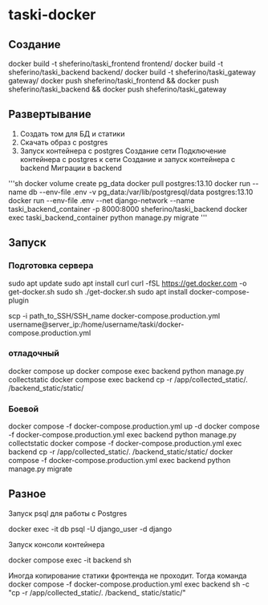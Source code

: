 # taski-docker

## Создание

docker build -t sheferino/taski_frontend frontend/
docker build -t sheferino/taski_backend backend/
docker build -t sheferino/taski_gateway gateway/ 
docker push sheferino/taski_frontend && docker push sheferino/taski_backend && docker push sheferino/taski_gateway

## Развертывание
1. Создать том для БД и статики
2. Скачать образ с postgres
3. Запуск контейнера с postgres
Создание сети
Подключение контейнера с postgres к сети
Создание и запуск контейнера с backend
Миграции в backend

'''sh
docker volume create pg_data
docker pull postgres:13.10
docker run --name db --env-file .env -v pg_data:/var/lib/postgresql/data postgres:13.10
docker run --env-file .env --net django-network --name taski_backend_container -p 8000:8000 sheferino/taski_backend
docker exec taski_backend_container python manage.py migrate
'''

## Запуск

### Подготовка сервера
sudo apt update
sudo apt install curl
curl -fSL https://get.docker.com -o get-docker.sh
sudo sh ./get-docker.sh
sudo apt install docker-compose-plugin

scp -i path_to_SSH/SSH_name docker-compose.production.yml username@server_ip:/home/username/taski/docker-compose.production.yml

### отладочный
docker compose up
docker compose exec backend python manage.py collectstatic
docker compose exec backend cp -r /app/collected_static/. /backend_static/static/ 

### Боевой

docker compose -f docker-compose.production.yml up -d
docker compose -f docker-compose.production.yml exec backend python manage.py collectstatic
docker compose -f docker-compose.production.yml exec backend cp -r /app/collected_static/. /backend_static/static/
docker compose -f docker-compose.production.yml exec backend python manage.py migrate

## Разное
Запуск psql для работы с Postgres

docker exec -it db psql -U django_user -d django 

Запуск консоли контейнера

docker compose exec -it backend sh

Иногда копирование статики фронтенда не проходит. Тогда команда
docker compose -f docker-compose.production.yml exec backend sh -c "cp -r /app/collected_static/. /backend_
static/static/"